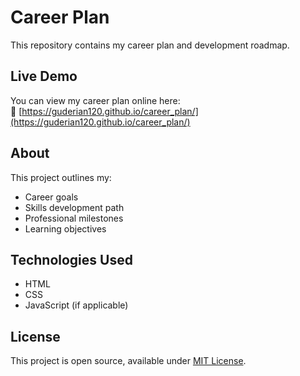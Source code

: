 # Career Plan

This repository contains my career plan and development roadmap.

## Live Demo

You can view my career plan online here:  
🔗 [https://guderian120.github.io/career_plan/](https://guderian120.github.io/career_plan/)

## About

This project outlines my:
- Career goals
- Skills development path
- Professional milestones
- Learning objectives

## Technologies Used

- HTML
- CSS
- JavaScript (if applicable)

## License

This project is open source, available under [MIT License](LICENSE).
